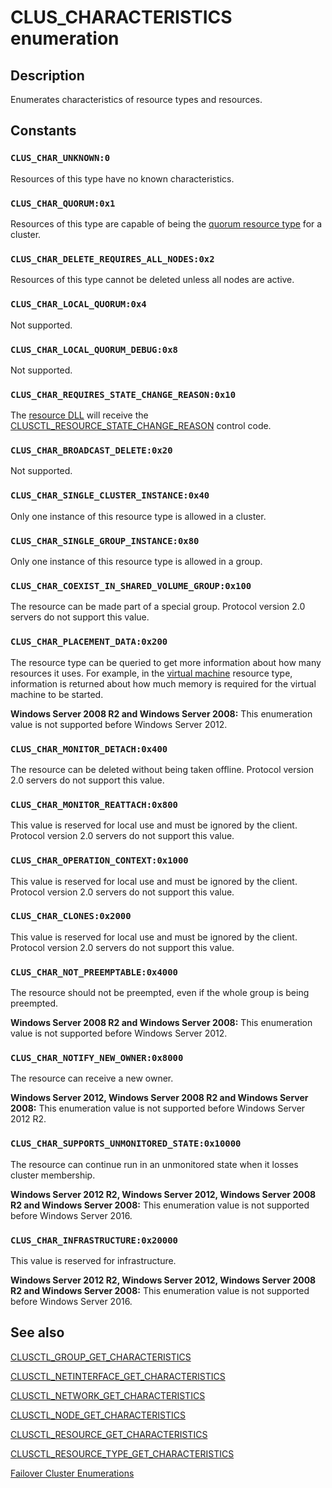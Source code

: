 # CLUS_CHARACTERISTICS enumeration

## Description

Enumerates characteristics of resource types and resources.

## Constants

### `CLUS_CHAR_UNKNOWN:0`

Resources of this type have no known characteristics.

### `CLUS_CHAR_QUORUM:0x1`

Resources of this type are capable of being the
[quorum resource type](https://learn.microsoft.com/previous-versions/windows/desktop/mscs/quorum-resource) for a cluster.

### `CLUS_CHAR_DELETE_REQUIRES_ALL_NODES:0x2`

Resources of this type cannot be deleted unless all nodes are active.

### `CLUS_CHAR_LOCAL_QUORUM:0x4`

Not supported.

### `CLUS_CHAR_LOCAL_QUORUM_DEBUG:0x8`

Not supported.

### `CLUS_CHAR_REQUIRES_STATE_CHANGE_REASON:0x10`

The [resource DLL](https://learn.microsoft.com/previous-versions/windows/desktop/mscs/resource-dlls) will receive the
[CLUSCTL_RESOURCE_STATE_CHANGE_REASON](https://learn.microsoft.com/previous-versions/windows/desktop/mscs/clusctl-resource-state-change-reason)
control code.

### `CLUS_CHAR_BROADCAST_DELETE:0x20`

Not supported.

### `CLUS_CHAR_SINGLE_CLUSTER_INSTANCE:0x40`

Only one instance of this resource type is allowed in a cluster.

### `CLUS_CHAR_SINGLE_GROUP_INSTANCE:0x80`

Only one instance of this resource type is allowed in a group.

### `CLUS_CHAR_COEXIST_IN_SHARED_VOLUME_GROUP:0x100`

The resource can be made part of a special group. Protocol version 2.0 servers do not support this value.

### `CLUS_CHAR_PLACEMENT_DATA:0x200`

The resource type can be queried to get more information about how many resources it uses. For example, in the [virtual machine](https://learn.microsoft.com/previous-versions/windows/desktop/mscs/virtual-machine) resource type, information is returned about how much memory is required for the virtual machine to be started.

**Windows Server 2008 R2 and Windows Server 2008:** This enumeration value is not supported before Windows Server 2012.

### `CLUS_CHAR_MONITOR_DETACH:0x400`

The resource can be deleted without being taken offline. Protocol version 2.0 servers do not support this value.

### `CLUS_CHAR_MONITOR_REATTACH:0x800`

This value is reserved for local use and must be ignored by the client. Protocol version 2.0 servers do not support this value.

### `CLUS_CHAR_OPERATION_CONTEXT:0x1000`

This value is reserved for local use and must be ignored by the client. Protocol version 2.0 servers do not support this value.

### `CLUS_CHAR_CLONES:0x2000`

This value is reserved for local use and must be ignored by the client. Protocol version 2.0 servers do not support this value.

### `CLUS_CHAR_NOT_PREEMPTABLE:0x4000`

The resource should not be preempted, even if the whole group is being preempted.

**Windows Server 2008 R2 and Windows Server 2008:** This enumeration value is not supported before Windows Server 2012.

### `CLUS_CHAR_NOTIFY_NEW_OWNER:0x8000`

The resource can receive a new owner.

**Windows Server 2012, Windows Server 2008 R2 and Windows Server 2008:** This enumeration value is not supported before Windows Server 2012 R2.

### `CLUS_CHAR_SUPPORTS_UNMONITORED_STATE:0x10000`

The resource can continue run in an unmonitored state when it losses cluster membership.

**Windows Server 2012 R2, Windows Server 2012, Windows Server 2008 R2 and Windows Server 2008:** This enumeration value is not supported before Windows Server 2016.

### `CLUS_CHAR_INFRASTRUCTURE:0x20000`

This value is reserved for infrastructure.

**Windows Server 2012 R2, Windows Server 2012, Windows Server 2008 R2 and Windows Server 2008:** This enumeration value is not supported before Windows Server 2016.

## See also

[CLUSCTL_GROUP_GET_CHARACTERISTICS](https://learn.microsoft.com/previous-versions/windows/desktop/mscs/clusctl-group-get-characteristics)

[CLUSCTL_NETINTERFACE_GET_CHARACTERISTICS](https://learn.microsoft.com/previous-versions/windows/desktop/mscs/clusctl-netinterface-get-characteristics)

[CLUSCTL_NETWORK_GET_CHARACTERISTICS](https://learn.microsoft.com/previous-versions/windows/desktop/mscs/clusctl-network-get-characteristics)

[CLUSCTL_NODE_GET_CHARACTERISTICS](https://learn.microsoft.com/previous-versions/windows/desktop/mscs/clusctl-node-get-characteristics)

[CLUSCTL_RESOURCE_GET_CHARACTERISTICS](https://learn.microsoft.com/previous-versions/windows/desktop/mscs/clusctl-resource-get-characteristics)

[CLUSCTL_RESOURCE_TYPE_GET_CHARACTERISTICS](https://learn.microsoft.com/previous-versions/windows/desktop/mscs/clusctl-resource-type-get-characteristics)

[Failover Cluster Enumerations](https://learn.microsoft.com/previous-versions/windows/desktop/mscs/cluster-enumerations)